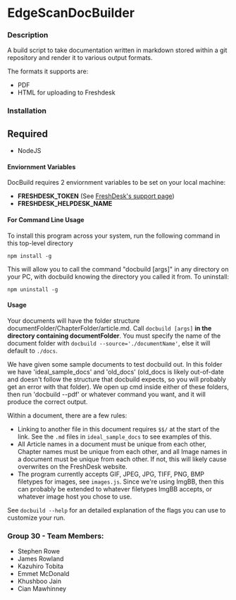 
# EdgeScanDocBuilder

### Description
A build script to take documentation written in markdown stored within a git
repository and render it to various output formats.

The formats it supports are:
* PDF
* HTML for uploading to Freshdesk

### Installation

## Required
* NodeJS

#### Enviornment Variables
DocBuild requires 2 enviornment variables to be set on your local machine:
* **FRESHDESK_TOKEN** (See [FreshDesk's  support page](https://support.freshdesk.com/support/solutions/articles/215517-how-to-find-your-api-key))
* **FRESHDESK_HELPDESK_NAME**

#### For Command Line Usage
To install this program across your system, run the following command in this top-level directory
```
npm install -g
```
This will allow you to call the command "docbuild \[args\]" in any directory on your PC, with docbuild knowing the directory you called it from.
To uninstall:
```
npm uninstall -g
```

#### Usage
Your documents will have the folder structure documentFolder/ChapterFolder/article.md. Call ```docbuild [args]``` **in the directory containing documentFolder**. You must specify the name of the document folder with ```docbuild --source='./documentName'```, else it will default to ```./docs```.

We have given some sample documents to test docbuild out. In this folder we have 'ideal_sample_docs' and 'old_docs' (old_docs is likely out-of-date and doesn't follow the structure that docbuild expects, so you will probably get an error with that folder). We open up cmd inside either of these folders, then run 'docbuild --pdf' or whatever command you want, and it will produce the correct output. 

Within a document, there are a few rules:
* Linking to another file in this document requires ```$$/``` at the start of the link. See the ```.md``` files in ```ideal_sample_docs``` to see examples of this.
* All Article names in a document must be unique from each other, Chapter names must be unique from each other, and all Image names in a document must be unique from each other. If not, this will likely cause overwrites on the FreshDesk website.
* The program currently accepts GIF, JPEG, JPG, TIFF, PNG, BMP filetypes for images, see ```images.js```. Since we're using ImgBB, then this can probably be extended to whatever filetypes ImgBB accepts, or whatever image host you chose to use.

See ```docbuild --help``` for an detailed explanation of the flags you can use to customize your run.


### Group 30 - Team Members:
* Stephen Rowe
* James Rowland
* Kazuhiro Tobita
* Emmet McDonald
* Khushboo Jain
* Cian Mawhinney
